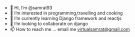 - 👋 Hi, I’m @samrat93
- 👀 I’m interested in programming,travelling and cooking
- 🌱 I’m currently learning Django framework and reactjs
- 💞️ I’m looking to collaborate on django
- 📫 How to reach me ... email me virtualsamrat@gmail.com

<!---
samrat93/samrat93 is a ✨ special ✨ repository because its `README.md` (this file) appears on your GitHub profile.
You can click the Preview link to take a look at your changes.
--->
